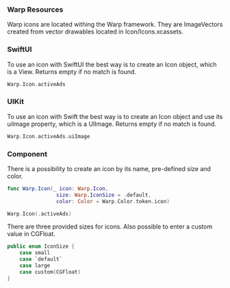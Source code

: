 ### Warp Resources

Warp icons are located withing the Warp framework. They are ImageVectors created from vector drawables located in Icon/Icons.xcassets.  

### SwiftUI

To use an icon with SwiftUI the best way is to create an Icon object, which is a View. Returns empty if no match is found.


```swift
Warp.Icon.activeAds
```

### UIKit

To use an icon with Swift the best way is to create an Icon object and use its uiImage property, which is a UIImage. Returns empty if no match is found.

```swift
Warp.Icon.activeAds.uiImage
```

### Component

There is a possibility to create an icon by its name, pre-defined size and color.

```swift
func Warp.Icon(_ icon: Warp.Icon,
                size: Warp.IconSize = .default,
                color: Color = Warp.Color.token.icon)
```

```swift
Warp.Icon(.activeAds)
```

There are three provided sizes for icons. Also possible to enter a custom value in CGFloat.

```swift
public enum IconSize {        
    case small
    case `default`
    case large
    case custom(CGFloat)
}
```